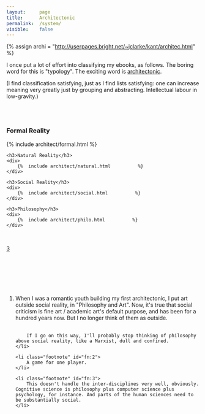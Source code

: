 ```yaml
---
layout:     page
title:      Architectonic
permalink:  /system/
visible:    false
---
```


{%      assign archi = "http://userpages.bright.net/~jclarke/kant/architec.html"        %}



I once put a lot of effort into classifying my ebooks, as follows. The boring word for this is "typology". The exciting word is <a href="{{archi}}">architectonic</a>. 

(I find classification satisfying, just as I find lists satisfying: one can increase meaning very greatly just by grouping and abstracting. Intellectual labour in low-gravity.)

    

<br><br>

<div class="accordion">
    <h3>Formal Reality</h3>
    <div>
        {%  include architect/formal.html          %}
    </div>

    <h3>Natural Reality</h3>
    <div>
        {%  include architect/natural.html          %}
    </div>

    <h3>Social Reality</h3>
    <div>
        {%  include architect/social.html          %}
    </div>

    <h3>Philosophy</h3>
    <div>
        {%  include architect/philo.html          %}
    </div>
</div><br>

<a href="#fn:3" id="fnref:3">3</a>

<br><br><br><br><br>


<div class="footnotes">
<ol>
    <li class="footnote" id="fn:1">
		When I was a romantic youth building my first architectonic, I put art outside social reality, in "Philosophy and Art". Now, it's true that social criticism is fine art / academic art's default purpose, and has been for a hundred years now. But I no longer think of them as outside.<br><br>

        If I go on this way, I'll probably stop thinking of philosophy above social reality, like a Marxist, dull and confined.
	</li>

    <li class="footnote" id="fn:2">
        A game for one player.
    </li>

    <li class="footnote" id="fn:3">
        This doesn't handle the inter-disciplines very well, obviously. Cognitive science is philosophy plus computer science plus psychology, for instance. And parts of the human sciences need to be substantially social.
    </li>
</ol>
</div>




